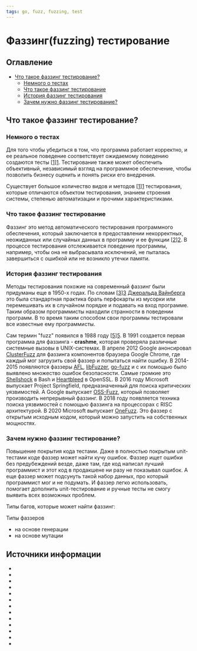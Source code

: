 ```yaml
---
tags: go, fuzz, fuzzing, test
---
```


# Фаззинг(fuzzing) тестирование

## Оглавление

- [Что такое фаззинг тестирование?](#что-такое-фаззинг-тестирование)
  - [Немного о тестах](#немного-о-тестах)
  - [Что такое фаззинг тестирование](#что-такое-фаззинг-тестирование)
  - [История фаззинг тестирования](#история-фаззинг-тестирования)
  - [Зачем нужно фаззинг тестирование?](#зачем-нужно-фаззинг-тестирование)

## Что такое фаззинг тестирование?

### Немного о тестах

Для того чтобы убедиться в том, что программа работает корректно, и ее реальное
поведение соответствует ожидаемому поведению создаются тесты [[1]][1]. Тестирование 
также может обеспечить объективный, независимый взгляд на программное
обеспечение, чтобы позволить бизнесу оценить и понять риски его внедрения. 

Существует большое количество видов и методов [[1]][1] тестирования, которые
отличаются объектом тестирования, знанием строения системы, степенью
автоматизации и прочими характеристиками.

### Что такое фаззинг тестирование

Фаззинг это метод автоматического тестирования программного обеспечения, который
заключается в предоставлении некорректных, неожиданных или случайных данных в
программу и ее функции [[2]][2]. В процессе тестирования отслеживается поведение
программы, например, чтобы она не выбрасывала исключений, не пыталась
завершиться с ошибкой или не возникло утечки памяти.

### История фаззинг тестирования

Методы тестирования похожие на современный фаззинг были придуманы еще в 1950-х
годах. По словам [[3]][3] [Джеральда Вайнберга][4] это была стандартная практика
брать перфокарты из мусорки или перемешивать их в случайном порядке и подавать
на вход программе. Таким образом программисты находили странности в поведении
программ. В то время таким способом свои программы тестировали все известные ему
программисты.

Сам термин "fuzz" появился в 1988 году [[5]][5].
В 1991 создается первая программа для фаззинга - **crashme**, которая проверяла
различные системные вызовы в UNIX-системах.
В апреле 2012 Google анонсировал [ClusterFuzz][6] для фаззинга компонентов
браузера Google Chrome, где каждый мог загрузить свой фаззер и попытаться найти
ошибку.
В 2014-2015 появляются фаззеры [AFL][7], [libFuzzer][8], [go-fuzz][9] и с их
помощью было выявлено множество ошибок безопасности. Самые громкие это
[Shellshock][10] в Bash и [Heartbleed][11] в OpenSSL.
В 2016 году Microsoft выпускает Project Springfield, предназначенный для поиска
критических уязвимостей. А Google выпускает [OSS-Fuzz][12], который позволяет
производить непрерывный фаззинг.
В 2018 году появляется техника поиска уязвимостей с помощью фаззинга на
процессорах с RISC архитектурой.
В 2020 Microsoft выпускает [OneFuzz][13]. Это фаззер с открытым исходным кодом,
который можно запустить на собственных мощностях.

### Зачем нужно фаззинг тестирование?

Повышение покрытия кода тестами. Даже в полностью покрытым unit-тестами коде
фаззер может найти кучу ошибок.
Фаззер ищет ошибки без предубеждений везде, даже там, где код написал лучший
программист и этот код в продакшене ни разу не показывал ошибок. А еще фаззер
может подсунуть такой набор данных, про который программист мог и не подумать.
И фаззер легко использовать, помогает дополнить unit-тестирование и ручные тесты
не смогу выявить всех возможных проблем.

Типы багов, которые может найти фаззинг:


Типы фаззеров
- на основе генерации
- на основе мутации

## Источники информации

- [1]: https://ru.wikipedia.org/wiki/Тестирование_программного_обеспечения
- [2]: https://ru.wikipedia.org/wiki/Фаззинг
- [3]: http://secretsofconsulting.blogspot.com/2017/02/fuzz-testing-and-fuzz-history.html
- [4]: https://ru.wikipedia.org/wiki/Вайнберг,_Джеральд 
- [5]: https://youtu.be/EJVp13f_aIs
- [6]: https://google.github.io/clusterfuzz/
- [7]: https://en.wikipedia.org/wiki/American_fuzzy_lop_(fuzzer)
- [8]: https://llvm.org/docs/LibFuzzer.html
- [9]: https://github.com/dvyukov/go-fuzz
- [10]: https://en.wikipedia.org/wiki/Shellshock_(software_bug)
- [11]: https://en.wikipedia.org/wiki/Heartbleed
- [12]: https://github.com/google/oss-fuzz
- [13]: https://github.com/microsoft/onefuzz